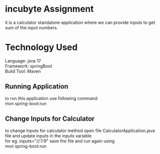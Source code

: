 # incubyte Assignment
it is a calculator standalone application where we can provide inputs to get sum of the input numbers.

# Technology Used
Language: java 17  
Framework: springBoot   
Build Tool: Maven

## Running Application
to run this application use following command   
mvn spring-boot:run

## Change Inputs for Calculator 

to change inputs for calculator method open file CalculatorApplication.java file 
and update inputs in the inputs variable   
for eg. inputs="//:1:9"
save the file and run again using    
mvn spring-boot:run
